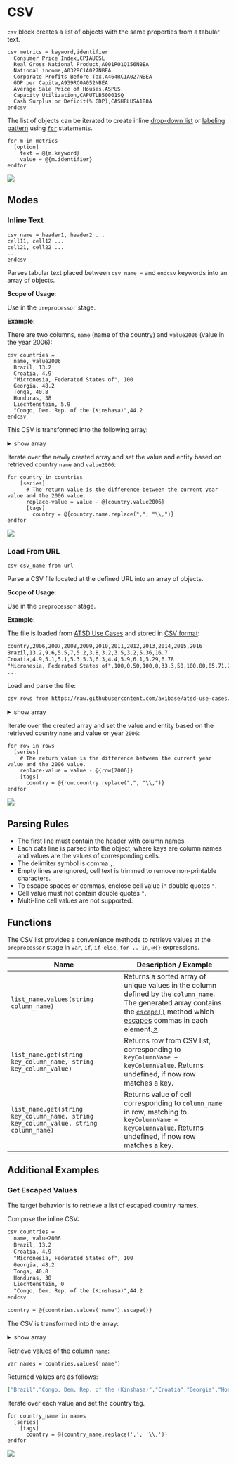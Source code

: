 # CSV

`csv` block creates a list of objects with the same properties from a tabular text.

```ls
csv metrics = keyword,identifier
  Consumer Price Index,CPIAUCSL
  Real Gross National Product,A001RO1Q156NBEA
  National income,A032RC1A027NBEA
  Corporate Profits Before Tax,A464RC1A027NBEA
  GDP per Capita,A939RC0A052NBEA
  Average Sale Price of Houses,ASPUS
  Capacity Utilization,CAPUTLB50001SQ
  Cash Surplus or Deficit(% GDP),CASHBLUSA188A
endcsv
```

The list of objects can be iterated to create inline [drop-down list](../configuration/drop-down-lists.md) or [labeling pattern](./label-formatting.md) using [`for`](./control-structures.md#for) statements.

```ls
for m in metrics
  [option]
    text = @{m.keyword}
    value = @{m.identifier}
endfor
```

[![](./images/csv-list-example.png)](https://trends.axibase.com/7fc545d0)

## Modes

### Inline Text

```ls
csv name = header1, header2 ...
cell11, cell12 ...
cell21, cell22 ...
...
endcsv
```

Parses tabular text placed between `csv name =` and `endcsv` keywords into an array of objects.

**Scope of Usage**:

Use in the `preprocessor` stage.

**Example**:

There are two columns, `name` (name of the country) and `value2006` (value in the year 2006):

```ls
csv countries =
  name, value2006
  Brazil, 13.2
  Croatia, 4.9
  "Micronesia, Federated States of", 100
  Georgia, 48.2
  Tonga, 40.8
  Honduras, 38
  Liechtenstein, 5.9
  "Congo, Dem. Rep. of the (Kinshasa)",44.2
endcsv
```

This CSV is transformed into the following array:

<details>
<summary>show array</summary>

```json
[
    {
        "name":"Brazil",
        "value2006":"13.2"
    },
    {
        "name":"Croatia",
        "value2006":"4.9"
    },
    {
        "name":"Micronesia, Federated States of",
        "value2006":"100"
    },
    {
        "name":"Georgia",
        "value2006":"48.2"
    },
    {
        "name":"Tonga",
        "value2006":"40.8"
    },
    {
        "name":"Honduras",
        "value2006":"38"
    },
    {
        "name":"Liechtenstein",
        "value2006":"5.9"
    },
    {
        "name":"Congo, Dem. Rep. of the (Kinshasa)",
        "value2006":"44.2"
    }
]
```

</details>

Iterate over the newly created array and set the value and entity based on retrieved country `name` and `value2006`:

```ls
for country in countries
    [series]
      # The return value is the difference between the current year value and the 2006 value.
      replace-value = value - @{country.value2006}
      [tags]
        country = @{country.name.replace(",", "\\,")}
endfor
```

[![](./images/csv-inline.png)](https://apps.axibase.com/chartlab/df616dfa/8/)

### Load From URL

```ls
csv csv_name from url
```

Parse a CSV file located at the defined URL into an array of objects.

**Scope of Usage**:

Use in the `preprocessor` stage.

**Example**:

The file is loaded from [ATSD Use Cases](https://axibase.com/use-cases/) and stored in [CSV format](https://raw.githubusercontent.com/axibase/atsd-use-cases/master/research/us-visa-refusal/resources/visa-refusal.csv):

```txt
country,2006,2007,2008,2009,2010,2011,2012,2013,2014,2015,2016
Brazil,13.2,9.6,5.5,7,5.2,3.8,3.2,3.5,3.2,5.36,16.7
Croatia,4.9,5.1,5.1,5.3,5.3,6.3,4.4,5.9,6.1,5.29,6.78
"Micronesia, Federated States of",100,0,50,100,0,33.3,50,100,80,85.71,25
...
```

Load and parse the file:

```sh
csv rows from https://raw.githubusercontent.com/axibase/atsd-use-cases/master/USVisaRefusal/Resources/visa-refusal.csv
```

<details>
<summary>show array</summary>

```json
[
    {
        "2006":"13.2",
        "2007":"9.6",
        "2008":"5.5",
        "2009":"7",
        "2010":"5.2",
        "2011":"3.8",
        "2012":"3.2",
        "2013":"3.5",
        "2014":"3.2",
        "2015":"5.36",
        "2016":"16.7",
        "country":"Brazil"
    },
    {
        "2006":"4.9",
        "2007":"5.1",
        "2008":"5.1",
        "2009":"5.3",
        "2010":"5.3",
        "2011":"6.3",
        "2012":"4.4",
        "2013":"5.9",
        "2014":"6.1",
        "2015":"5.29",
        "2016":"6.78",
        "country":"Croatia"
        ...
    },
```

</details>

Iterate over the created array and set the value and entity based on the retrieved country `name` and value or year `2006`:

```ls
for row in rows
  [series]
    # The return value is the difference between the current year value and the 2006 value.
    replace-value = value - @{row[2006]}
    [tags]
      country = @{row.country.replace(",", "\\,")}
endfor
```

[![](./images/csv-mode.png)](https://apps.axibase.com/chartlab/b00d77c0)

## Parsing Rules

* The first line must contain the header with column names.
* Each data line is parsed into the object, where keys are column names and values are the values of corresponding cells.
* The delimiter symbol is comma `,`.
* Empty lines are ignored, cell text is trimmed to remove non-printable characters.
* To escape spaces or commas, enclose cell value in double quotes `"`.
* Cell value must not contain double quotes `"`.
* Multi-line cell values are not supported.

## Functions

The CSV list provides a convenience methods to retrieve values at the `preprocessor` stage in `var`, `if`, `if else`, `for .. in`, `@{}` expressions.

Name|Description / Example
---|---
`list_name.values(string column_name)`|Returns a sorted array of unique values in the column defined by the `column_name`.<br> The generated array contains the [`escape()`](./control-structures.md#listescape) method which [escapes](#get-escaped-values) commas in each element.[↗](https://apps.axibase.com/chartlab/e7ce2234 "View in Chart Lab")
`list_name.get(string key_column_name, string key_column_value)`|Returns row from CSV list, corresponding to `keyColumnName + keyColumnValue`. Returns undefined, if now row matches a key.
`list_name.get(string key_column_name, string key_column_value, string column_name)`|Returns value of cell corresponding to `column_name` in row, matching to `keyColumnName + keyColumnValue`. Returns undefined, if now row matches a key.

## Additional Examples

### Get Escaped Values

The target behavior is to retrieve a list of escaped country names.

Compose the inline CSV:

```txt
csv countries =
  name, value2006
  Brazil, 13.2
  Croatia, 4.9
  "Micronesia, Federated States of", 100
  Georgia, 48.2
  Tonga, 40.8
  Honduras, 38
  Liechtenstein, 0
  "Congo, Dem. Rep. of the (Kinshasa)",44.2
endcsv

country = @{countries.values('name').escape()}
```

The CSV is transformed into the array:

<details>
<summary>show array</summary>

```json
[
    {
        "name":"Brazil",
        "value2006":"13.2"
    },
    {
        "name":"Croatia",
        "value2006":"4.9"
    },
    {
        "name":"Micronesia, Federated States of",
        "value2006":"100"
    },
    {
        "name":"Georgia",
        "value2006":"48.2"
    },
    {
        "name":"Tonga",
        "value2006":"40.8"
    },
    {
        "name":"Honduras",
        "value2006":"38"
    },
    {
        "name":"Liechtenstein",
        "value2006":"5.9"
    },
    {
        "name":"Congo, Dem. Rep. of the (Kinshasa)",
        "value2006":"44.2"
    }
]
```

</details>

Retrieve values of the column `name`:

```ls
var names = countries.values('name')
```

Returned values are as follows:

```json
["Brazil","Congo, Dem. Rep. of the (Kinshasa)","Croatia","Georgia","Honduras","Liechtenstein","Micronesia, Federated States of","Tonga"]
```

Iterate over each value and set the country tag.

```ls
for country_name in names
  [series]
    [tags]
      country = @{country_name.replace(',', '\\,')}
endfor
```

[![](./images/escape-csv.values.png)](https://apps.axibase.com/chartlab/e7ce2234)
